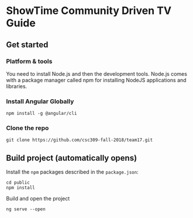 # ShowTime Community Driven TV Guide

## Get started

### Platform & tools
You need to install Node.js and then the development tools. Node.js comes with a package manager called npm for installing NodeJS applications and libraries.

### Install Angular Globally

```shell
npm install -g @angular/cli
```

### Clone the repo

```shell
git clone https://github.com/csc309-fall-2018/team17.git
```

## Build project (automatically opens)


Install the `npm` packages described in the `package.json`:

```shell
cd public
npm install
```

Build and open the project
```shell
ng serve --open
```